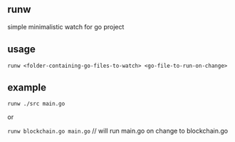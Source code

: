 ## runw

simple minimalistic watch for go project

## usage
`runw <folder-containing-go-files-to-watch> <go-file-to-run-on-change>`

## example
`runw ./src main.go`

or

`runw blockchain.go main.go` // will run main.go on change to blockchain.go
